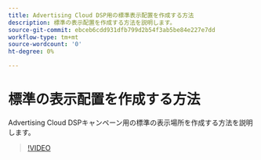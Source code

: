 ```yaml
---
title: Advertising Cloud DSP用の標準表示配置を作成する方法
description: 標準の表示配置を作成する方法を説明します。
source-git-commit: ebceb6cdd931dfb799d2b54f3ab5be84e227e7dd
workflow-type: tm+mt
source-wordcount: '0'
ht-degree: 0%

---
```


# 標準の表示配置を作成する方法

Advertising Cloud DSPキャンペーン用の標準の表示場所を作成する方法を説明します。

>[!VIDEO](https://video.tv.adobe.com/v/340454)
